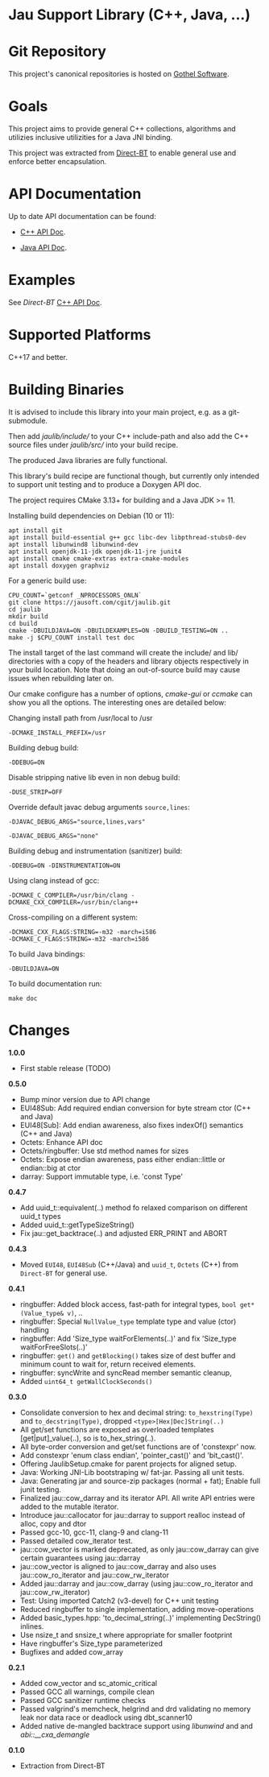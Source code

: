 Jau Support Library (C++, Java, ...)
====================================

Git Repository
==============
This project's canonical repositories is hosted on [Gothel Software](https://jausoft.com/cgit/jaulib.git/).

Goals
============
This project aims to provide general C++ collections, algorithms and utilizies inclusive utilizities for a Java JNI binding.

This project was extracted from [Direct-BT](https://jausoft.com/cgit/direct_bt.git/about/) to enable general use and enforce better encapsulation.

API Documentation
============

Up to date API documentation can be found:

* [C++ API Doc](https://jausoft.com/projects/jaulib/build/documentation/cpp/html/index.html).

* [Java API Doc](https://jausoft.com/projects/jaulib/build/documentation/java/html/index.html).


Examples
============

See *Direct-BT* [C++ API Doc](https://jausoft.com/projects/direct_bt/build/documentation/cpp/html/index.html).

Supported Platforms
===================

C++17 and better.

Building Binaries
=========================

It is advised to include this library into your main project, e.g. as a git-submodule.

Then add *jaulib/include/* to your C++ include-path and also add the C++ source files
under *jaulib/src/* into your build recipe.

The produced Java libraries are fully functional.

This library's build recipe are functional though, 
but currently only intended to support unit testing and to produce a Doxygen API doc.

The project requires CMake 3.13+ for building and a Java JDK >= 11.

Installing build dependencies on Debian (10 or 11):
~~~~~~~~~~~~~~~~~~~~~~~~~~~~~~~~~~~~~~~~~~~~~~~~~~~~~~~~~~~~~~~~~~{.sh}
apt install git
apt install build-essential g++ gcc libc-dev libpthread-stubs0-dev 
apt install libunwind8 libunwind-dev
apt install openjdk-11-jdk openjdk-11-jre junit4
apt install cmake cmake-extras extra-cmake-modules
apt install doxygen graphviz
~~~~~~~~~~~~~~~~~~~~~~~~~~~~~~~~~~~~~~~~~~~~~~~~~~~~~~~~~~~~~~~~~~

For a generic build use:
~~~~~~~~~~~~~~~~~~~~~~~~~~~~~~~~~~~~~~~~~~~~~~~~~~~~~~~~~~~~~{.sh}
CPU_COUNT=`getconf _NPROCESSORS_ONLN`
git clone https://jausoft.com/cgit/jaulib.git
cd jaulib
mkdir build
cd build
cmake -DBUILDJAVA=ON -DBUILDEXAMPLES=ON -DBUILD_TESTING=ON ..
make -j $CPU_COUNT install test doc
~~~~~~~~~~~~~~~~~~~~~~~~~~~~~~~~~~~~~~~~~~~~~~~~~~~~~~~~~~~~~

The install target of the last command will create the include/ and lib/ directories with a copy of
the headers and library objects respectively in your build location. Note that
doing an out-of-source build may cause issues when rebuilding later on.

Our cmake configure has a number of options, *cmake-gui* or *ccmake* can show
you all the options. The interesting ones are detailed below:

Changing install path from /usr/local to /usr
~~~~~~~~~~~~~
-DCMAKE_INSTALL_PREFIX=/usr
~~~~~~~~~~~~~
Building debug build:
~~~~~~~~~~~~~
-DDEBUG=ON
~~~~~~~~~~~~~
Disable stripping native lib even in non debug build:
~~~~~~~~~~~~~
-DUSE_STRIP=OFF
~~~~~~~~~~~~~
Override default javac debug arguments `source,lines`:
~~~~~~~~~~~~~
-DJAVAC_DEBUG_ARGS="source,lines,vars"

-DJAVAC_DEBUG_ARGS="none"
~~~~~~~~~~~~~
Building debug and instrumentation (sanitizer) build:
~~~~~~~~~~~~~
-DDEBUG=ON -DINSTRUMENTATION=ON
~~~~~~~~~~~~~
Using clang instead of gcc:
~~~~~~~~~~~~~
-DCMAKE_C_COMPILER=/usr/bin/clang -DCMAKE_CXX_COMPILER=/usr/bin/clang++
~~~~~~~~~~~~~
Cross-compiling on a different system:
~~~~~~~~~~~~~
-DCMAKE_CXX_FLAGS:STRING=-m32 -march=i586
-DCMAKE_C_FLAGS:STRING=-m32 -march=i586
~~~~~~~~~~~~~
To build Java bindings:
~~~~~~~~~~~~~
-DBUILDJAVA=ON
~~~~~~~~~~~~~
To build documentation run: 
~~~~~~~~~~~~~
make doc
~~~~~~~~~~~~~


Changes
============

**1.0.0**

* First stable release (TODO)

**0.5.0**

* Bump minor version due to API change
* EUI48Sub: Add required endian conversion for byte stream ctor (C++ and Java)
* EUI48[Sub]: Add endian awareness, also fixes indexOf() semantics (C++ and Java)
* Octets: Enhance API doc
* Octets/ringbuffer: Use std method names for sizes
* Octets: Expose endian awareness, pass either endian::little or endian::big at ctor
* darray: Support immutable type, i.e. 'const Type'

**0.4.7**

* Add uuid_t::equivalent(..) method fo relaxed comparison on different uuid_t types
* Added uuid_t::getTypeSizeString()
* Fix jau::get_backtrace(..) and adjusted ERR_PRINT and ABORT

**0.4.3**

* Moved `EUI48`, `EUI48Sub` (C++/Java) and `uuid_t`, `Octets` (C++) from `Direct-BT` for general use.

**0.4.1**

* ringbuffer: Added block access, fast-path for integral types, `bool get*(Value_type& v)`, ..
* ringbuffer: Special `NullValue_type` template type and value (ctor) handling 
* ringbuffer: Add 'Size_type waitForElements(..)' and fix 'Size_type waitForFreeSlots(..)'
* ringbuffer: `get()` and `getBlocking()` takes size of dest buffer and minimum count to wait for, return received elements.
* ringbuffer: syncWrite and syncRead member semantic cleanup, 
* Added `uint64_t getWallClockSeconds()`

**0.3.0**

* Consolidate conversion to hex and decimal string: `to_hexstring(Type)` and `to_decstring(Type)`, dropped `<type>[Hex|Dec]String(..)`
* All get/set functions are exposed as overloaded templates [get|put]_value(..), so is to_hex_string(..).
* All byte-order conversion and get/set functions are of 'constexpr' now.
* Add constexpr 'enum class endian', 'pointer_cast()' and 'bit_cast()'.
* Offering JaulibSetup.cmake for parent projects for aligned setup.
* Java: Working JNI-Lib bootstraping w/ fat-jar. Passing all unit tests.
* Java: Generating jar and source-zip packages (normal + fat); Enable full junit testing.
* Finalized jau::cow_darray and its iterator API. All write API entries were added to the mutable iterator.
* Introduce jau::callocator for jau::darray to support realloc instead of alloc, copy and dtor
* Passed gcc-10, gcc-11, clang-9 and clang-11
* Passed detailed cow_iterator test.
* jau::cow_vector is marked deprecated, as only jau::cow_darray can give certain guarantees using jau::darray
* jau::cow_vector is aligned to jau::cow_darray and also uses jau::cow_ro_iterator and jau::cow_rw_iterator
* Added jau::darray and jau::cow_darray (using jau::cow_ro_iterator and jau::cow_rw_iterator)
* Test: Using imported Catch2 (v3-devel) for C++ unit testing
* Reduced ringbuffer to single implementation, adding move-operations
* Added basic_types.hpp: 'to_decimal_string(..)' implementing <type>DecString() inlines.
* Use nsize_t and snsize_t where appropriate for smaller footprint
* Have ringbuffer's Size_type parameterized
* Bugfixes and added cow_array

**0.2.1**

* Added cow_vector and sc_atomic_critical
* Passed GCC all warnings, compile clean
* Passed GCC sanitizer runtime checks
* Passed valgrind's memcheck, helgrind and drd validating no memory leak nor data race or deadlock using dbt_scanner10
* Added native de-mangled backtrace support using *libunwind* and and *abi::__cxa_demangle*

**0.1.0**

* Extraction from Direct-BT

